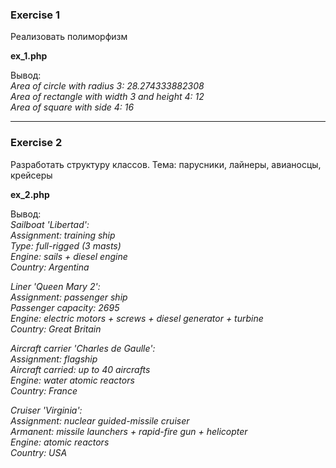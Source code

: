 ### Exercise 1
 
Реализовать полиморфизм

__ex_1.php__

Вывод:    
*Area of circle with radius 3: 28.274333882308*  
*Area of rectangle with width 3 and height 4: 12*  
*Area of square with side 4: 16*  

-----

### Exercise 2

Разработать структуру классов. Тема: парусники, лайнеры, авианосцы, крейсеры

__ex_2.php__

Вывод:  
*Sailboat 'Libertad':*  
*Assignment: training ship*  
*Type: full-rigged (3 masts)*  
*Engine: sails + diesel engine*  
*Country: Argentina*  

*Liner 'Queen Mary 2':*  
*Assignment: passenger ship*  
*Passenger capacity: 2695*  
*Engine: electric motors + screws + diesel generator + turbine*  
*Country: Great Britain*  

*Aircraft carrier 'Charles de Gaulle':*  
*Assignment: flagship*  
*Aircraft carried: up to 40 aircrafts*  
*Engine: water atomic reactors*  
*Country: France*  

*Cruiser 'Virginia':*  
*Assignment: nuclear guided-missile cruiser*  
*Armanent: missile launchers + rapid-fire gun + helicopter*  
*Engine: atomic reactors*  
*Country: USA*  